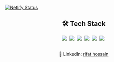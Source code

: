  [![Netlify Status](https://api.netlify.com/api/v1/badges/0403ba24-2e63-4e62-b001-c4493b5a8043/deploy-status)](https://app.netlify.com/sites/hublu-dublu/deploys)

<h2 align="center">🛠 Tech Stack</h2>
<div align="center">
<img src="https://img.shields.io/badge/JavaScript-F7DF1E?logo=javascript&logoColor=000">&nbsp;
<img src="https://img.shields.io/badge/React-61DAFB?logo=react&logoColor=white">&nbsp;
<img src="https://img.shields.io/badge/Node.js-6DA55F?logo=node.js&logoColor=white">&nbsp;
<img src="https://img.shields.io/badge/MongoDB-%234ea94b.svg?logo=mongodb&logoColor=white">&nbsp;
<img src="https://img.shields.io/badge/GitHub-%23121011.svg?logo=github&logoColor=white">&nbsp;
<img src="https://img.shields.io/badge/npm-CB3837?logo=npm&logoColor=fff">&nbsp;</div>
</br>
<p align="center">🔗 LinkedIn: <a href="https://www.linkedin.com/in/rifat-hossain-6b21741b3/" target="_blank">rifat hossain</a></p>
